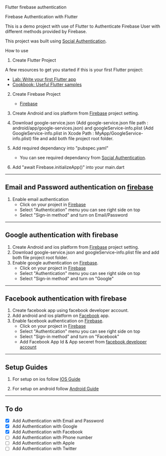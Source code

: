 Flutter firebase authentication 

Firebase Authentication with Flutter

This is a demo project with use of Flutter to Authenticate Firebase User with different methods provided by Firebase.

This project was built using [Social Authentication](https://firebase.flutter.dev/docs/auth/social/).

How to use

1. Create Flutter Project 
  
  A few resources to get you started if this is your first Flutter project:

- [Lab: Write your first Flutter app](https://flutter.dev/docs/get-started/codelab)
- [Cookbook: Useful Flutter samples](https://flutter.dev/docs/cookbook)

2. Create Firebase Project 
   - [Firebase](https://console.firebase.google.com/)

3. Create Android and ios platform from [Firebase](https://console.firebase.google.com/) project setting.

4. Download google-service.json (Add google-service.json file path : android/app/google-services.json) and googleService-info.plist (Add GoogleService-info.plist in Xcode Path : MyApp/GoogleService-info.plist) file and add both file project root folder.

5. Add required dependancy into "pubspec.yaml" 
   * You can see required dependancy from [Social Authentication](https://firebase.flutter.dev/docs/auth/social/).

6. Add "await Firebase.initializeApp()" into your main.dart 

--------------------------------------------------------------------------------------------------------

## Email and Password authentication on [firebase](https://console.firebase.google.com/)

  1. Enable email authentication 
     * Click on your project in [Firebase](https://console.firebase.google.com/) 
     * Select "Authentication" menu you can see right side on top 
     * Select "Sign-in method" and turn on Email/Password

--------------------------------------------------------------------------------------------------------

## Google authentication with firebase
   
  1. Create Android and ios platform from [Firebase](https://console.firebase.google.com/) project setting.
  2. Download google-service.json and googleService-info.plist file and add both file project root folder.
  3. Enable google authentication on [Firebase](https://console.firebase.google.com/).
     * Click on your project in [Firebase](https://console.firebase.google.com/) 
     * Select "Authentication" menu you can see right side on top 
     * Select "Sign-in method" and turn on "Google"

--------------------------------------------------------------------------------------------------------

## Facebook authentication with firebase

  1. Create facebook app using facebook developer account.
  2. Add android and ios platform on [Facebook](https://developers.facebook.com/apps/) app.
  3. Enable facebook authentication on [Firebase](https://console.firebase.google.com/).
     * Click on your project in [Firebase](https://console.firebase.google.com/) 
     * Select "Authentication" menu you can see right side on top 
     * Select "Sign-in method" and turn on "Facebook"
     * Add Facebook App Id & App seceret from [facebook developer account](https://developers.facebook.com/apps/)      

--------------------------------------------------------------------------------------------------------     

## Setup Guides

1. For setup on ios follow [IOS Guide](src/IosGuide.md)

2. For setup on android follow [Android Guide](src/AndroidGuide.md)

--------------------------------------------------------------------------------------------------------     

## To do

- [x] Add Authentication with Email and Password
- [x] Add Authentication with Google
- [x] Add Authentication with Facebook
- [ ] Add Authentication with Phone number
- [ ] Add Authentication with Apple
- [ ] Add Authentication with Twitter